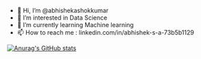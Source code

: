 - 👋 Hi, I’m @abhishekashokkumar
- 👀 I’m interested in Data Science
- 🌱 I’m currently learning Machine learning
- 📫 How to reach me : linkedin.com/in/abhishek-s-a-73b5b1129

[![Anurag's GitHub stats](https://github-readme-stats.vercel.app/api?username=abhishekashokkumar)](https://github.com/anuraghazra/github-readme-stats)

<!---
abhishekashokkumar/abhishekashokkumar is a ✨ special ✨ repository because its `README.md` (this file) appears on your GitHub profile.
You can click the Preview link to take a look at your changes.
--->
